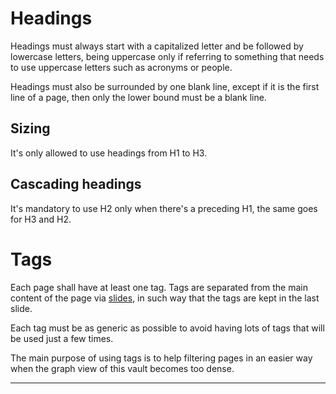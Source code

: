 # Headings

Headings must always start with a capitalized letter and be followed by lowercase letters, being uppercase only if referring to something that needs to use uppercase letters such as acronyms or people.

Headings must also be surrounded by one blank line, except if it is the first line of a page, then only the lower bound must be a blank line.

## Sizing

It's only allowed to use headings from H1 to H3.

## Cascading headings

It's mandatory to use H2 only when there's a preceding H1, the same goes for H3 and H2.

# Tags

Each page shall have at least one tag. Tags are separated from the main content of the page via [slides](https://help.obsidian.md/Plugins/Slides), in such way that the tags are kept in the last slide.

Each tag must be as generic as possible to avoid having lots of tags that will be used just a few times.

The main purpose of using tags is to help filtering pages in an easier way when the graph view of this vault becomes too dense.

---
